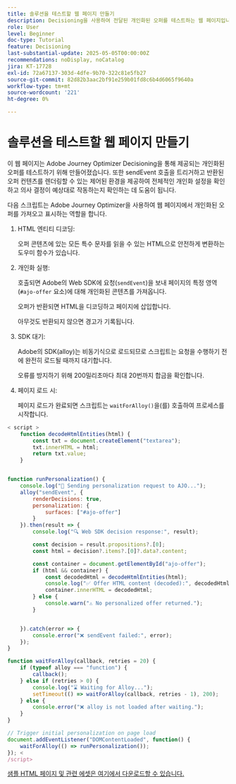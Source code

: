 ```yaml
---
title: 솔루션을 테스트할 웹 페이지 만들기
description: Decisioning을 사용하여 전달된 개인화된 오퍼를 테스트하는 웹 페이지입니다.
role: User
level: Beginner
doc-type: Tutorial
feature: Decisioning
last-substantial-update: 2025-05-05T00:00:00Z
recommendations: noDisplay, noCatalog
jira: KT-17728
exl-id: 72a67137-303d-4dfe-9b70-322c81e5fb27
source-git-commit: 82d82b3aac2bf91e259b01fd8c6b4d6065f9640a
workflow-type: tm+mt
source-wordcount: '221'
ht-degree: 0%

---
```


# 솔루션을 테스트할 웹 페이지 만들기

이 웹 페이지는 Adobe Journey Optimizer Decisioning을 통해 제공되는 개인화된 오퍼를 테스트하기 위해 만들어졌습니다. 또한 sendEvent 호출을 트리거하고 반환된 오퍼 컨텐츠를 렌더링할 수 있는 제어된 환경을 제공하여 전체적인 개인화 설정을 확인하고 의사 결정이 예상대로 작동하는지 확인하는 데 도움이 됩니다.

다음 스크립트는 Adobe Journey Optimizer을 사용하여 웹 페이지에서 개인화된 오퍼를 가져오고 표시하는 역할을 합니다.

1. HTML 엔티티 디코딩:

   오퍼 콘텐츠에 있는 모든 특수 문자를 읽을 수 있는 HTML으로 안전하게 변환하는 도우미 함수가 있습니다.

1. 개인화 실행:

   호출되면 Adobe의 Web SDK에 요청(`sendEvent`)을 보내 페이지의 특정 영역(`#ajo-offer` 요소)에 대해 개인화된 콘텐츠를 가져옵니다.

   오퍼가 반환되면 HTML을 디코딩하고 페이지에 삽입합니다.

   아무것도 반환되지 않으면 경고가 기록됩니다.

1. SDK 대기:

   Adobe의 SDK(alloy)는 비동기식으로 로드되므로 스크립트는 요청을 수행하기 전에 완전히 로드될 때까지 대기합니다.

   오류를 방지하기 위해 200밀리초마다 최대 20번까지 합금을 확인합니다.

1. 페이지 로드 시:

   페이지 로드가 완료되면 스크립트는 `waitForAlloy()`을(를) 호출하여 프로세스를 시작합니다.



```javascript
< script >
    function decodeHtmlEntities(html) {
        const txt = document.createElement("textarea");
        txt.innerHTML = html;
        return txt.value;
    }


function runPersonalization() {
    console.log("🚀 Sending personalization request to AJO...");
    alloy("sendEvent", {
        renderDecisions: true,
        personalization: {
            surfaces: ["#ajo-offer"]
        }
    }).then(result => {
        console.log("🔍 Web SDK decision response:", result);

        const decision = result.propositions?.[0];
        const html = decision?.items?.[0]?.data?.content;

        const container = document.getElementById("ajo-offer");
        if (html && container) {
            const decodedHtml = decodeHtmlEntities(html);
            console.log("✅ Offer HTML content (decoded):", decodedHtml);
            container.innerHTML = decodedHtml;
        } else {
            console.warn("⚠️ No personalized offer returned.");
        }


    }).catch(error => {
        console.error("❌ sendEvent failed:", error);
    });
}

function waitForAlloy(callback, retries = 20) {
    if (typeof alloy === "function") {
        callback();
    } else if (retries > 0) {
        console.log("⌛ Waiting for Alloy...");
        setTimeout(() => waitForAlloy(callback, retries - 1), 200);
    } else {
        console.error("❌ alloy is not loaded after waiting.");
    }
}

// Trigger initial personalization on page load
document.addEventListener("DOMContentLoaded", function() {
    waitForAlloy(() => runPersonalization());
}); <
/script>
```

[샘플 HTML 페이지 및 관련 에셋은 여기에서 다운로드할 수 있습니다.](assets/web-page-assets.zip)
